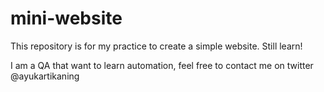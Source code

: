 # mini-website
This repository is for my practice to create a simple website. Still learn!

I am a QA that want to learn automation, feel free to contact me on twitter @ayukartikaning
